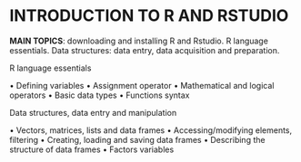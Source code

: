 # INTRODUCTION TO R AND RSTUDIO


**MAIN TOPICS**: downloading and installing R and Rstudio. R language essentials. Data structures: data entry, data acquisition and preparation.

R language essentials

• Defining variables
• Assignment operator
• Mathematical and logical operators
• Basic data types
• Functions syntax

Data structures, data entry and manipulation

• Vectors, matrices, lists and data frames
• Accessing/modifying elements, filtering
• Creating, loading and saving data frames
• Describing the structure of data frames
• Factors variables
 


